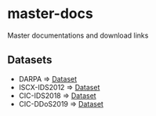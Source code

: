 # master-docs
Master documentations and download links

## Datasets

+ DARPA => [Dataset](./articles/0001-Sketch-Based%20Anomaly%20Detection%20in%20Streaming%20Graphs/)
+ ISCX-IDS2012 => [Dataset](./articles/0001-Sketch-Based%20Anomaly%20Detection%20in%20Streaming%20Graphs/)
+ CIC-IDS2018 => [Dataset](./articles/0001-Sketch-Based%20Anomaly%20Detection%20in%20Streaming%20Graphs/)
+ CIC-DDoS2019 => [Dataset](./articles/0001-Sketch-Based%20Anomaly%20Detection%20in%20Streaming%20Graphs/)